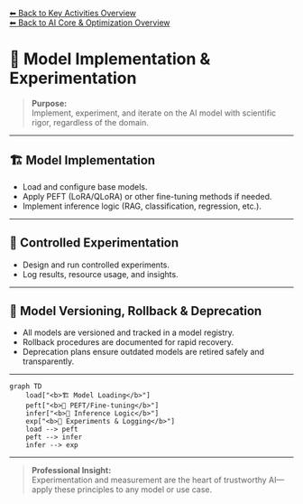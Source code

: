 [⬅ Back to Key Activities Overview](Key_Activities.md)  
[⬅ Back to AI Core & Optimization Overview](README.md)

# 🤖 Model Implementation & Experimentation

> **Purpose:**  
> Implement, experiment, and iterate on the AI model with scientific rigor, regardless of the domain.

---

## 🏗️ Model Implementation

- Load and configure base models.
- Apply PEFT (LoRA/QLoRA) or other fine-tuning methods if needed.
- Implement inference logic (RAG, classification, regression, etc.).

---

## 🧪 Controlled Experimentation

- Design and run controlled experiments.
- Log results, resource usage, and insights.

---

## 🔄 Model Versioning, Rollback & Deprecation

- All models are versioned and tracked in a model registry.
- Rollback procedures are documented for rapid recovery.
- Deprecation plans ensure outdated models are retired safely and transparently.

---

```mermaid
graph TD
    load["<b>🏗️ Model Loading</b>"]
    peft["<b>🔧 PEFT/Fine-tuning</b>"]
    infer["<b>🤖 Inference Logic</b>"]
    exp["<b>🧪 Experiments & Logging</b>"]
    load --> peft
    peft --> infer
    infer --> exp
```

---

> **Professional Insight:**  
> Experimentation and measurement are the heart of trustworthy AI—apply these principles to any model or use case.
